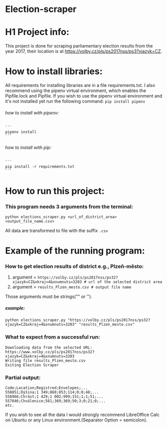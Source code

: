# Election-scraper
# H1  Project info:
This project is done for scraping parliamentary election results from the year 2017, their location is at https://volby.cz/pls/ps2017nss/ps3?xjazyk=CZ.

# How to install libraries:
All requirements for installing libraries are in a file requirements.txt. I also recommend using the pipenv virtual environment, which enables the Pipfile.lock and Pipfile. If you wish to use the pipenv virtual environment and it's not installed yet run the following command: 
    ```
    pip install pipenv
    ```
###### how to install with pipenv:
    ```
    pipenv install
    ```
###### how to install with pip: 
    ```
    pip install -r requirements.txt
    ```
# How to run this project:
### This program needs 3 arguments from the terminal:
```
python elections_scraper.py <url_of_district_area> <output_file_name.csv> 
```

All data are transformed to file with the suffix ```.csv```

# Example of the running program:
### How to get election results of district e.g., Plzeň-město:
1. argument = ```https://volby.cz/pls/ps2017nss/ps32?xjazyk=CZ&xkraj=4&xnumnuts=3203 # url of the selected district area```
2. argument = ```results_Plzen_mesto.csv # output file name```

Those arguments must be strings("" or '').

##### example:
```
python elections_scraper.py "https://volby.cz/pls/ps2017nss/ps32?xjazyk=CZ&xkraj=4&xnumnuts=3203" "results_Plzen_mesto.csv"
```

### What to expect from a successful run:
```
Downloading data from the selected URL: https://www.volby.cz/pls/ps2017nss/ps32?xjazyk=CZ&xkraj=4&xnumnuts=3203
Writing file results_Plzen_mesto.csv
Exiting Election Scraper
```

### Partial output:
```
Code;Location;Registred;Envelopes;...
558851;Dýšina;1 349;860;853;114;0;0;48;...
558966;Chrást;1 429;1 002;999;151;1;1;51;...
557846;Chválenice;561;369;369;50;3;0;21;0;...
etc.
```

If you wish to see all the data I would strongly recommend LibreOffice Calc on Ubuntu or any Linux environment.(Separator Option = semicolon).

